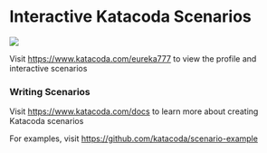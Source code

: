 # Interactive Katacoda Scenarios

[![](http://shields.katacoda.com/katacoda/eureka777/count.svg)](https://www.katacoda.com/eureka777 "Get your profile on Katacoda.com")

Visit https://www.katacoda.com/eureka777 to view the profile and interactive scenarios

### Writing Scenarios
Visit https://www.katacoda.com/docs to learn more about creating Katacoda scenarios

For examples, visit https://github.com/katacoda/scenario-example
